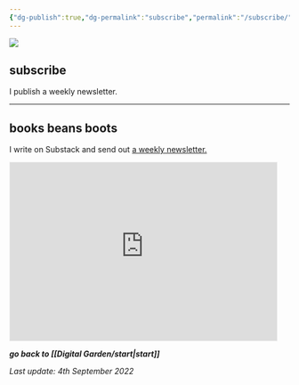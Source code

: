 ```yaml
---
{"dg-publish":true,"dg-permalink":"subscribe","permalink":"/subscribe/","dgHomeLink":true,"dgPassFrontmatter":false}
---
```



![](https://source.unsplash.com/u99M_BVwJ9o/1900x1200)

## subscribe

I publish a weekly newsletter. 

---

## books beans boots

I write on Substack and send out [a weekly newsletter.](https://booksbeansboots.substack.com/)

<iframe src="https://booksbeansboots.substack.com/embed" width="480" height="320" style="border:1px solid #EEE; background:white;" frameborder="0" scrolling="no"></iframe>

***go back to [[Digital Garden/start|start]]***

*Last update: 4th September 2022*